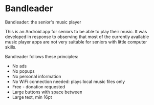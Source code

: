 # Bandleader
Bandleader: the senior's music player

This is an Android app for seniors to be able to play their music.  It was developed in response to
observing that most of the currently available music player apps are not very suitable for 
seniors with little computer skills. 

Bandleader follows these principles:
- No ads
- No popups
- No personal information
- No WiFi connection needed: plays local music files only
- Free - donation requested
- Large buttons with space between
- Large text, min 16pt
